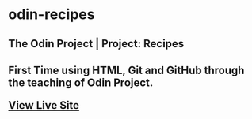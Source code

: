 # odin-recipes
<h2>The Odin Project | Project: Recipes<h2> 
<p>First Time using HTML, Git and GitHub through the teaching of Odin Project.</p>
<a href="https://fluished.github.io/odin-recipes" target="_blank" rel="noopener noreferrer">View Live Site</a>
